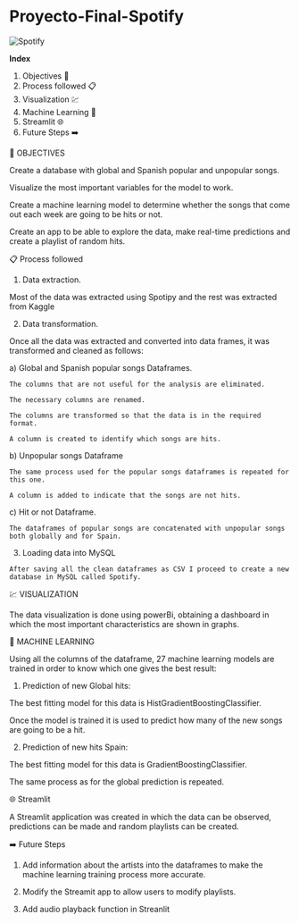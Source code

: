 # Proyecto-Final-Spotify

![Spotify](https://user-images.githubusercontent.com/114060666/211303123-d4e77169-438f-492e-a23c-500bb2cf0bb5.png)


**Index**


1. Objectives 🎯 
2. Process followed 📋 
3. Visualization 💹 
4. Machine Learning 🤖 
5. Streamlit 🌐
6. Future Steps ➡️

🎯 OBJECTIVES

Create a database with global and Spanish popular and unpopular songs.

Visualize the most important variables for the model to work.

Create a machine learning model to determine whether the songs that come out each week are going to be hits or not.

Create an app to be able to explore the data, make real-time predictions and create a playlist of random hits. 

📋 Process followed

1) Data extraction.

  Most of the data was extracted using Spotipy and the rest was extracted from Kaggle

2) Data transformation.

  Once all the data was extracted and converted into data frames, it was transformed and cleaned as follows:

  a) Global and Spanish popular songs Dataframes.

    The columns that are not useful for the analysis are eliminated.

    The necessary columns are renamed.

    The columns are transformed so that the data is in the required format.
    
    A column is created to identify which songs are hits.

  b) Unpopular songs Dataframe

    The same process used for the popular songs dataframes is repeated for this one.

    A column is added to indicate that the songs are not hits.

  c) Hit or not Dataframe.

    The dataframes of popular songs are concatenated with unpopular songs both globally and for Spain.

  3) Loading data into MySQL

    After saving all the clean dataframes as CSV I proceed to create a new database in MySQL called Spotify.

💹 VISUALIZATION

The data visualization is done using powerBi, obtaining a dashboard in which the most important characteristics are shown in graphs.

🤖 MACHINE LEARNING

Using all the columns of the dataframe, 27 machine learning models are trained in order to know which one gives the best result:

1) Prediction of new Global hits:

  The best fitting model for this data is HistGradientBoostingClassifier.

  Once the model is trained it is used to predict how many of the new songs are going to be a hit.

2) Prediction of new hits Spain:

  The best fitting model for this data is GradientBoostingClassifier.

  The same process as for the global prediction is repeated.

🌐 Streamlit 

A Streamlit application was created in which the data can be observed, predictions can be made and random playlists can be created. 

➡️ Future Steps 

1) Add information about the artists into the dataframes to make the machine learning training process more accurate.

2) Modify the Streamit app to allow users to modify playlists.

3) Add audio playback function in Streanlit 





